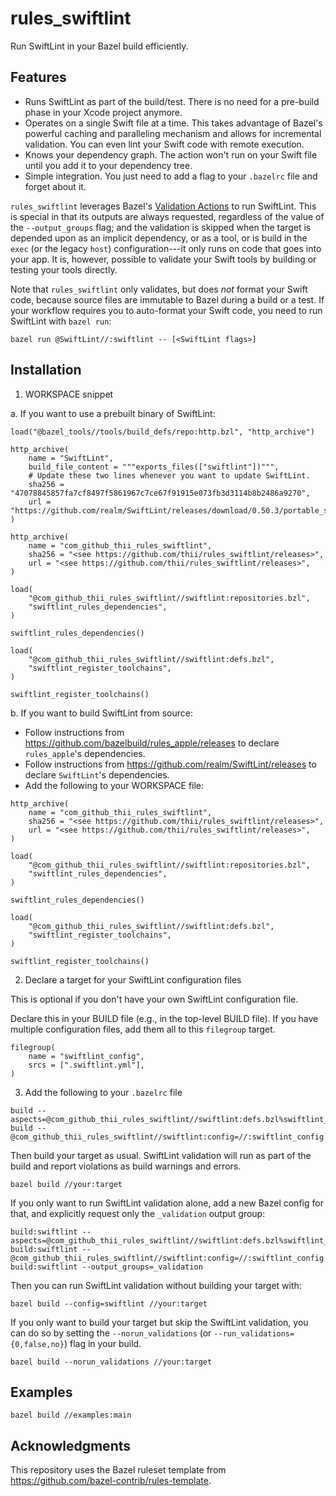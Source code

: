 # rules_swiftlint

Run SwiftLint in your Bazel build efficiently.

## Features

- Runs SwiftLint as part of the build/test. There is no need for a pre-build
  phase in your Xcode project anymore.
- Operates on a single Swift file at a time. This takes advantage of Bazel's
  powerful caching and paralleling mechanism and allows for incremental
  validation. You can even lint your Swift code with remote execution.
- Knows your dependency graph. The action won't run on your Swift file until
  you add it to your dependency tree.
- Simple integration. You just need to add a flag to your `.bazelrc` file and
  forget about it.

`rules_swiftlint` leverages Bazel's [Validation
Actions](https://bazel.build/extending/rules#validation_actions) to run
SwiftLint. This is special in that its outputs are always requested, regardless
of the value of the `--output_groups` flag; and the validation is skipped when
the target is depended upon as an implicit dependency, or as a tool, or is
build in the `exec` (or the legacy `host`) configuration---it only runs on code
that goes into your app. It is, however, possible to validate your Swift tools
by building or testing your tools directly.

Note that `rules_swiftlint` only validates, but does _not_ format your Swift
code, because source files are immutable to Bazel during a build or a test. If
your workflow requires you to auto-format your Swift code, you need to run
SwiftLint with `bazel run`:

```
bazel run @SwiftLint//:swiftlint -- [<SwiftLint flags>]
```

## Installation

1. WORKSPACE snippet

a. If you want to use a prebuilt binary of SwiftLint:

```starlark
load("@bazel_tools//tools/build_defs/repo:http.bzl", "http_archive")

http_archive(
    name = "SwiftLint",
    build_file_content = """exports_files(["swiftlint"])""",
    # Update these two lines whenever you want to update SwiftLint.
    sha256 = "47078845857fa7cf8497f5861967c7ce67f91915e073fb3d3114b8b2486a9270",
    url = "https://github.com/realm/SwiftLint/releases/download/0.50.3/portable_swiftlint.zip",
)

http_archive(
    name = "com_github_thii_rules_swiftlint",
    sha256 = "<see https://github.com/thii/rules_swiftlint/releases>",
    url = "<see https://github.com/thii/rules_swiftlint/releases>",
)

load(
    "@com_github_thii_rules_swiftlint//swiftlint:repositories.bzl",
    "swiftlint_rules_dependencies",
)

swiftlint_rules_dependencies()

load(
    "@com_github_thii_rules_swiftlint//swiftlint:defs.bzl",
    "swiftlint_register_toolchains",
)

swiftlint_register_toolchains()
```

b. If you want to build SwiftLint from source:

- Follow instructions from https://github.com/bazelbuild/rules_apple/releases
  to declare `rules_apple`'s dependencies.
- Follow instructions from https://github.com/realm/SwiftLint/releases to
  declare `SwiftLint`'s dependencies.
- Add the following to your WORKSPACE file:

```starlark
http_archive(
    name = "com_github_thii_rules_swiftlint",
    sha256 = "<see https://github.com/thii/rules_swiftlint/releases>",
    url = "<see https://github.com/thii/rules_swiftlint/releases>",
)

load(
    "@com_github_thii_rules_swiftlint//swiftlint:repositories.bzl",
    "swiftlint_rules_dependencies",
)

swiftlint_rules_dependencies()

load(
    "@com_github_thii_rules_swiftlint//swiftlint:defs.bzl",
    "swiftlint_register_toolchains",
)

swiftlint_register_toolchains()
```

2. Declare a target for your SwiftLint configuration files

This is optional if you don't have your own SwiftLint configuration file.

Declare this in your BUILD file (e.g., in the top-level BUILD file). If you
have multiple configuration files, add them all to this `filegroup` target.

```starlark
filegroup(
    name = "swiftlint_config",
    srcs = [".swiftlint.yml"],
)
```

3. Add the following to your `.bazelrc` file

```
build --aspects=@com_github_thii_rules_swiftlint//swiftlint:defs.bzl%swiftlint_aspect
build --@com_github_thii_rules_swiftlint//swiftlint:config=//:swiftlint_config
```

Then build your target as usual. SwiftLint validation will run as part of the
build and report violations as build warnings and errors.

```
bazel build //your:target
```

If you only want to run SwiftLint validation alone, add a new Bazel config for
that, and explicitly request only the `_validation` output group:

```
build:swiftlint --aspects=@com_github_thii_rules_swiftlint//swiftlint:defs.bzl%swiftlint_aspect
build:swiftlint --@com_github_thii_rules_swiftlint//swiftlint:config=//:swiftlint_config
build:swiftlint --output_groups=_validation
```

Then you can run SwiftLint validation without building your target with:

```
bazel build --config=swiftlint //your:target
```

If you only want to build your target but skip the SwiftLint validation, you
can do so by setting the `--norun_validations` (or
`--run_validations={0,false,no}`) flag in your build.

```
bazel build --norun_validations //your:target
```

## Examples

```
bazel build //examples:main
```

## Acknowledgments

This repository uses the Bazel ruleset template from
https://github.com/bazel-contrib/rules-template.
